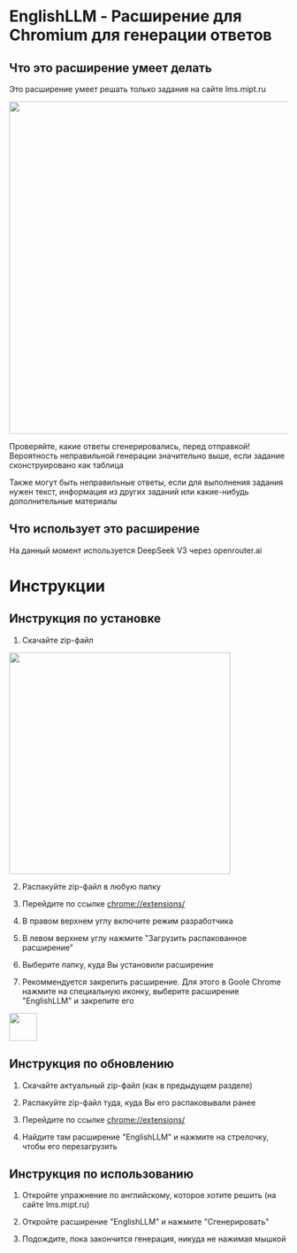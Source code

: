 # EnglishLLM - Расширение для Chromium для генерации ответов

## Что это расширение умеет делать

Это расширение умеет решать только задания на сайте lms.mipt.ru

<img src="https://github.com/user-attachments/assets/7db8ac9c-151c-4cf9-9d90-e587af731c6b" width="600" />

Проверяйте, какие ответы сгенерировались, перед отправкой! Вероятность неправильной генерации значительно выше, если задание сконструировано как таблица

Также могут быть неправильные ответы, если для выполнения задания нужен текст, информация из других заданий или какие-нибудь дополнительные материалы

## Что использует это расширение

На данный момент используется DeepSeek V3 через openrouter.ai

# Инструкции

## Инструкция по установке

1) Скачайте zip-файл
<img src="https://github.com/user-attachments/assets/becf5e75-3d07-4a0a-b802-e316217f0f2a" width="400" />

2) Распакуйте zip-файл в любую папку

3) Перейдите по ссылке [chrome://extensions/](chrome://extensions/)

4) В правом верхнем углу включите режим разработчика

5) В левом верхнем углу нажмите "Загрузить распакованное расширение"

6) Выберите папку, куда Вы установили расширение

7) Рекоммендуется закрепить расширение. Для этого в Goole Chrome нажмите на специальную иконку, выберите расширение "EnglishLLM" и закрепите его
<img src="https://github.com/user-attachments/assets/79efc4e8-6268-408d-8629-37c4f53f2c14" width="50" />


## Инструкция по обновлению

1) Скачайте актуальный zip-файл (как в предыдущем разделе)

2) Распакуйте zip-файл туда, куда Вы его распаковывали ранее

3) Перейдите по ссылке [chrome://extensions/](chrome://extensions/)

4) Найдите там расширение "EnglishLLM" и нажмите на стрелочку, чтобы его перезагрузить

## Инструкция по использованию

1) Откройте упражнение по английскому, которое хотите решить (на сайте lms.mipt.ru)

2) Откройте расширение "EnglishLLM" и нажмите "Сгенерировать"

3) Подождите, пока закончится генерация, никуда не нажимая мышкой

